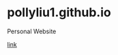 # pollyliu1.github.io
Personal Website

<a href="https://pollyliu1.github.io" target="_blank">link</a>
